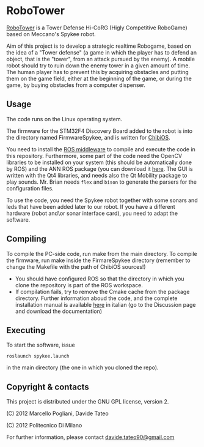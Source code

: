 RoboTower
=========

[RoboTower](http://airlab.ws.dei.polimi.it/index.php/RoboTower) is a Tower Defense Hi-CoRG (Higly Competitive RoboGame) based on Meccano's Spykee robot.

Aim of this project is to develop a strategic realtime Robogame, based on the idea of a "Tower defense" (a game in which the player has to defend an object, that is the "tower", from an attack pursued by the enemy). A mobile robot should try to ruin down the enemy tower in a given amount of time. The human player has to prevent this by acquiring obstacles and putting them on the game field, either at the beginning of the game, or during the game, by buying obstacles from a computer dispenser.

Usage
-----

The code runs on the Linux operating system.

The firmware for the STM32F4 Discovery Board added to the robot is into the directory named FirmwareSpykee, and is written for [ChibiOS](www.chibios.org).

You need to install the [ROS middleware](www.ros.org) to compile and execute the code in this repository. Furthermore, some part of the code need the OpenCV libraries to be installed on your system (this should be automatically done by ROS) and the ANN ROS package (you can download it [here](http://www.ros.org/wiki/ann). The GUI is written with the Qt4 libraries, and needs also the Qt Mobility package to play sounds. Mr. Brian needs `flex` and `bison` to generate the parsers for the configuration files.

To use the code, you need the Spykee robot together with some sonars and leds that have been added later to our robot. If you have a different hardware (robot and\or sonar interface card), you need to adapt the software.

Compiling
---------

To compile the PC-side code, run make from the main directory. To compile the firmware, run make inside the FirmareSpykee directory (remember to change the Makefile with the path of ChibiOS sources!)
* You should have configured ROS so that the directory in which you clone the repository is part of the ROS workspace.
* If compilation fails, try to remove the Cmake cache from the package directory.
Further information aboud the code, and the complete installation manual is available [here](http://airlab.ws.dei.polimi.it/index.php/RoboTower) in italian (go to the Discussion page and download the documentation)

Executing
---------

To start the software, issue

    roslaunch spykee.launch

in the main directory (the one in which you cloned the repo).

Copyright & contacts
--------------------

This project is distributed under the GNU GPL license, version 2.

(C) 2012 Marcello Pogliani, Davide Tateo

(C) 2012 Politecnico Di Milano

For further information, please contact davide.tateo90@gmail.com
 
